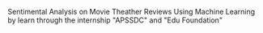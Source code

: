 Sentimental Analysis on Movie Theather Reviews Using Machine Learning
by learn through the internship "APSSDC" and "Edu Foundation"
